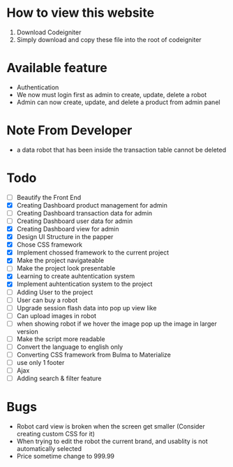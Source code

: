# How to view this website
1. Download Codeigniter
2. Simply download and copy these file into the root of codeigniter

# Available feature
- Authentication
- We now must login first as admin to create, update, delete a robot
- Admin can now create, update, and delete a product from admin panel

# Note From Developer
- a data robot that has been inside the transaction table cannot be deleted

# Todo
- [ ] Beautify the Front End
- [x] Creating Dashboard product management for admin
- [ ] Creating Dashboard transaction data for admin
- [ ] Creating Dashboard user data for admin
- [x] Creating Dashboard view for admin
- [x] Design UI Structure in the papper
- [x] Chose CSS framework
- [x] Implement chossed framework to the current project
- [x] Make the project navigateable
- [ ] Make the project look presentable
- [x] Learning to create auhtentication system
- [x] Implement auhtentication system to the project
- [ ] Adding User to the project
- [ ] User can buy a robot
- [ ] Upgrade session flash data into pop up view like
- [ ] Can upload images in robot
- [ ] when showing robot if we hover the image pop up the image in larger version
- [ ] Make the script more readable
- [ ] Convert the language to english only
- [ ] Converting CSS framework from Bulma to Materialize
- [ ] use only 1 footer
- [ ] Ajax
- [ ] Adding search & filter feature

# Bugs
- Robot card view is broken when the screen get smaller (Consider creating custom CSS for it)
- When trying to edit the robot the current brand, and usablity is not automatically selected
- Price sometime change to 999.99